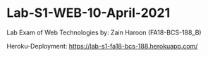 # Lab-S1-WEB-10-April-2021

Lab Exam of Web Technologies by: Zain Haroon (FA18-BCS-188_B)

Heroku-Deployment: https://lab-s1-fa18-bcs-188.herokuapp.com/
